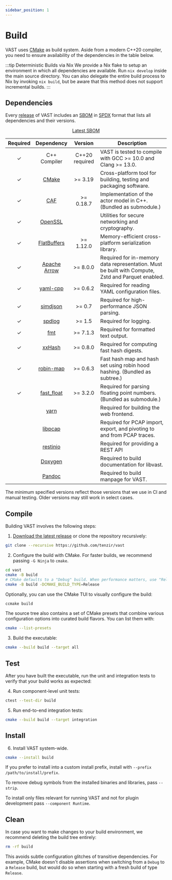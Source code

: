 ```yaml
---
sidebar_position: 1
---
```


# Build

VAST uses [CMake](https://cmake.org) as build system. Aside from a modern C++20
compiler, you need to ensure availability of the dependencies in the table
below.

:::tip Deterministic Builds via Nix
We provide a Nix flake to setup an environment in which all dependencies are
available. Run `nix develop` inside the main source directory. You can also
delegate the entire build process to Nix by invoking `nix build`, but be aware
that this method does not support incremental
builds.
:::

## Dependencies

Every [release](https://github.com/tenzir/vast/releases) of VAST includes an
[SBOM](https://en.wikipedia.org/wiki/Software_bill_of_materials) in
[SPDX](https://spdx.dev) format that lists all dependencies and their versions.

<div align="center" class="padding-bottom--md">
  <a class="button button--md button--primary margin-right--md" href="/download/sbom.spdx">Latest SBOM</a>
</div>

|Required|Dependency|Version|Description|
|:-:|:-:|:-:|-|
|✓|C++ Compiler|C++20 required|VAST is tested to compile with GCC >= 10.0 and Clang >= 13.0.|
|✓|[CMake](https://cmake.org)|>= 3.19|Cross-platform tool for building, testing and packaging software.|
|✓|[CAF](https://github.com/actor-framework/actor-framework)|>= 0.18.7|Implementation of the actor model in C++. (Bundled as submodule.)|
|✓|[OpenSSL](https://www.openssl.org)||Utilities for secure networking and cryptography.|
|✓|[FlatBuffers](https://google.github.io/flatbuffers/)|>= 1.12.0|Memory-efficient cross-platform serialization library.|
|✓|[Apache Arrow](https://arrow.apache.org)|>= 8.0.0|Required for in-memory data representation. Must be built with Compute, Zstd and Parquet enabled.|
|✓|[yaml-cpp](https://github.com/jbeder/yaml-cpp)|>= 0.6.2|Required for reading YAML configuration files.|
|✓|[simdjson](https://github.com/simdjson/simdjson)|>= 0.7|Required for high-performance JSON parsing.|
|✓|[spdlog](https://github.com/gabime/spdlog)|>= 1.5|Required for logging.|
|✓|[fmt](https://fmt.dev)|>= 7.1.3|Required for formatted text output.|
|✓|[xxHash](https://github.com/Cyan4973/xxHash)|>= 0.8.0|Required for computing fast hash digests.|
|✓|[robin-map](https://github.com/Tessil/robin-map)|>= 0.6.3|Fast hash map and hash set using robin hood hashing. (Bundled as subtree.)|
|✓|[fast_float](https://github.com/FastFloat/fast_float)|>= 3.2.0|Required for parsing floating point numbers. (Bundled as submodule.)|
||[yarn](https://yarnpkg.com)||Required for building the web frontend.|
||[libpcap](https://www.tcpdump.org)||Required for PCAP import, export, and pivoting to and from PCAP traces.|
||[restinio](https://stiffstream.com/en/products/restinio.html)||Required for providing a REST API|
||[Doxygen](http://www.doxygen.org)||Required to build documentation for libvast.|
||[Pandoc](https://github.com/jgm/pandoc)||Required to build manpage for VAST.|

The minimum specified versions reflect those versions that we use in CI and
manual testing. Older versions may still work in select cases.

## Compile

Building VAST involves the following steps:

1. [Download the latest release](https://github.com/tenzir/vast/releases/latest)
   or clone the repository recursively:
  ```bash
  git clone --recursive https://github.com/tenzir/vast
  ```

2. Configure the build with CMake. For faster builds, we recommend passing
  `-G Ninja` to `cmake`.
  ```bash
  cd vast
  cmake -B build
  # CMake defaults to a "Debug" build. When performance matters, use "Release"
  cmake -B build -DCMAKE_BUILD_TYPE=Release  
  ```
  
  Optionally, you can use the CMake TUI to visually configure the build:
  ```bash
  ccmake build
  ```

  The source tree also contains a set of CMake presets that combine various
  configuration options into curated build flavors. You can list them with:
  ```bash
  cmake --list-presets
  ```

3. Build the executable:
  ```bash
  cmake --build build --target all
  ```

## Test

After you have built the executable, run the unit and integration tests to
verify that your build works as expected:

4. Run component-level unit tests:
  ```bash
  ctest --test-dir build
  ```

5. Run end-to-end integration tests:
  ```bash
  cmake --build build --target integration
  ```
## Install

6. Install VAST system-wide.
  ```bash
  cmake --install build
  ```

If you prefer to install into a custom install prefix, install with `--prefix
/path/to/install/prefix`.

To remove debug symbols from the installed binaries and libraries, pass
`--strip`.

To install only files relevant for running VAST and not for plugin development
pass `--component Runtime`.

## Clean

In case you want to make changes to your build environment, we recommend
deleting the build tree entirely:

```bash
rm -rf build
```

This avoids subtle configuration glitches of transitive dependencies. For
example, CMake doesn't disable assertions when switching from a `Debug` to
a `Release` build, but would do so when starting with a fresh build of type
`Release`.
